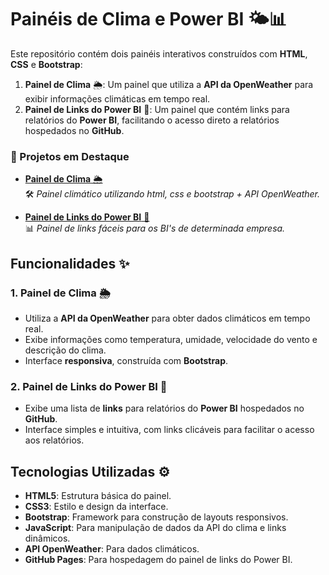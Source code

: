 # Painéis de Clima e Power BI 🌤️📊

Este repositório contém dois painéis interativos construídos com **HTML**, **CSS** e **Bootstrap**:

1. **Painel de Clima** 🌦️: Um painel que utiliza a **API da OpenWeather** para exibir informações climáticas em tempo real.
2. **Painel de Links do Power BI** 🔗: Um painel que contém links para relatórios do **Power BI**, facilitando o acesso direto a relatórios hospedados no **GitHub**.

### 🚧 Projetos em Destaque

- [**Painel de Clima** 🌦️](https://hsrodrigues.github.io/Painel-clima/index.html)  
  🛠️ *Painel climático utilizando html, css e bootstrap + API OpenWeather.*

- [**Painel de Links do Power BI** 🔗](LINK_DO_PROJETO)  
  📊 *Painel de links fáceis para os BI's de determinada empresa.*


## Funcionalidades ✨

### 1. Painel de Clima 🌦️
- Utiliza a **API da OpenWeather** para obter dados climáticos em tempo real.
- Exibe informações como temperatura, umidade, velocidade do vento e descrição do clima.
- Interface **responsiva**, construída com **Bootstrap**.

### 2. Painel de Links do Power BI 🔗
- Exibe uma lista de **links** para relatórios do **Power BI** hospedados no **GitHub**.
- Interface simples e intuitiva, com links clicáveis para facilitar o acesso aos relatórios.

## Tecnologias Utilizadas ⚙️

- **HTML5**: Estrutura básica do painel.
- **CSS3**: Estilo e design da interface.
- **Bootstrap**: Framework para construção de layouts responsivos.
- **JavaScript**: Para manipulação de dados da API do clima e links dinâmicos.
- **API OpenWeather**: Para dados climáticos.
- **GitHub Pages**: Para hospedagem do painel de links do Power BI.
